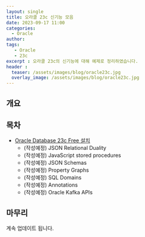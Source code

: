 ```yaml
---
layout: single
title: 오라클 23c 신기능 모음 
date: 2023-09-17 11:00
categories: 
  - Oracle
author: 
tags: 
   - Oracle
   - 23c
excerpt : 오라클 23c의 신기능에 대해 예제로 정리하였습니다.
header :
  teaser: /assets/images/blog/oracle23c.jpg
  overlay_image: /assets/images/blog/oracle23c.jpg
---
```


## 개요 

## 목차

- [Oracle Database 23c Free 설치](/blog/oracle/how-to-install-oracle23cfree/)
  - (작성예정) JSON Relational Duality
  - (작성예정) JavaScript stored procedures
  - (작성예정) JSON Schemas
  - (작성예정) Property Graphs
  - (작성예정) SQL Domains
  - (작성예정) Annotations
  - (작성예정) Oracle Kafka APIs

## 마무리 
계속 업데이트 됩니다.
